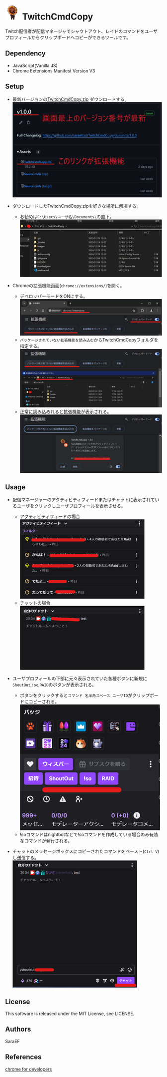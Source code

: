 # ![TwitchCmdCopy README](./images/icon/icon48.png) TwitchCmdCopy

Twitch配信者が配信マネージャでシャウトアウト、レイドのコマンドをユーザプロフィールからクリップボードへコピーができるツールです。

## Dependency

* JavaScript(Vanilla JS)
* Chrome Extensions Manifest Version V3

## Setup

* 最新バージョンの[TwitchCmdCopy.zip](https://github.com/saraefcat/TwitchCmdCopy/releases) ダウンロードする。
![ダウンロード](https://raw.githubusercontent.com/saraefcat/TwitchCmdCopy/orphan-doc//download_item.png)

* ダウンロードしたTwitchCmdCopy.zipを好きな場所に解凍する。
  * お勧めは`C:\Users\ユーザ名\Documents\`の直下。
![インストール](https://raw.githubusercontent.com/saraefcat/TwitchCmdCopy/orphan-doc//install_Dir.png)

* Chromeの拡張機能画面(`chrome://extensions/`)を開く。
  * デベロッパーモードをONにする。
![デベロッパーモード](https://raw.githubusercontent.com/saraefcat/TwitchCmdCopy/orphan-doc//chrome-extensions-dev-on.png)
  * `パッケージされていない拡張機能を読み込む`からTwitchCmdCopyフォルダを指定する。
![拡張機能読み込み](https://raw.githubusercontent.com/saraefcat/TwitchCmdCopy/orphan-doc//chrome-extensions-load.png)
  * 正常に読み込めれると拡張機能が表示される。
![インストール後](https://raw.githubusercontent.com/saraefcat/TwitchCmdCopy/orphan-doc//chrome-extensions-run.png)

## Usage

* 配信マネージャーのアクティビティフィードまたはチャットに表示されているユーザをクリックしユーザプロフィールを表示させる。
  * アクティビティフィードの場合
![アクティビティフィード](https://raw.githubusercontent.com/saraefcat/TwitchCmdCopy/orphan-doc//use-activity.png)
  * チャットの場合
![チャット](https://raw.githubusercontent.com/saraefcat/TwitchCmdCopy/orphan-doc//use-chat.png)

* ユーザプロフィールの下部に元々表示されていた各種ボタンに新規に`ShoutOut`,`!so`,`RAID`のボタンが表示される。
  * ボタンをクリックすると`コマンド 名半角スペース ユーザID`がクリップボードにコピーされる。
![インストール](https://raw.githubusercontent.com/saraefcat/TwitchCmdCopy/orphan-doc//use-userProfile.png)
  * !soコマンドはnightbotなどで!soコマンドを作成している場合のみ有効なコマンドが発行される。

* チャットのメッセージボックスにコピーされたコマンドをペースト(`Ctrl V`)し送信する。
![コマンド送信](https://raw.githubusercontent.com/saraefcat/TwitchCmdCopy/orphan-doc//use-shoutout.png)

## License

This software is released under the MIT License, see LICENSE.

## Authors

SaraEF

## References

[chrome for developers](https://developer.chrome.com/docs/extensions)
